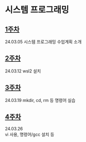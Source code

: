 # 시스템 프로그래밍

## [1주차](https://github.com/Kimra0467/SystemP/tree/main/Week1) 
24.03.05
시스템 프로그래밍 수업계획 소개 

## [2주차](https://github.com/Kimra0467/SystemP/tree/main/Week2)
24.03.12
wsl2 설치

## [3주차](https://github.com/Kimra0467/SystemP/tree/main/Week3)
24.03.19
mkdir, cd, rm 등 명령어 실습
  
## [4주차](https://github.com/Kimra0467/SystemP/tree/main/Week4)  
24.03.26  
vi 사용, 명령어/gcc 설치 등    

